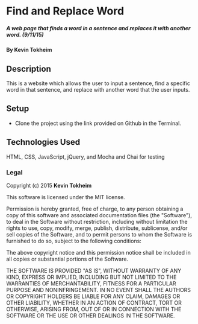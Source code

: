 # Find and Replace Word

##### A web page that finds a word in a sentence and replaces it with another word. (9/11/15)

#### By Kevin Tokheim

## Description

This is a website which allows the user to input a sentence, find a specific word in that sentence, and replace with another word that the user inputs.

## Setup

* Clone the project using the link provided on Github in the Terminal.

## Technologies Used

HTML, CSS, JavaScript, jQuery, and Mocha and Chai for testing

### Legal

Copyright (c) 2015 **Kevin Tokheim**

This software is licensed under the MIT license.

Permission is hereby granted, free of charge, to any person obtaining a copy
of this software and associated documentation files (the "Software"), to deal
in the Software without restriction, including without limitation the rights
to use, copy, modify, merge, publish, distribute, sublicense, and/or sell
copies of the Software, and to permit persons to whom the Software is
furnished to do so, subject to the following conditions:

The above copyright notice and this permission notice shall be included in
all copies or substantial portions of the Software.

THE SOFTWARE IS PROVIDED "AS IS", WITHOUT WARRANTY OF ANY KIND, EXPRESS OR
IMPLIED, INCLUDING BUT NOT LIMITED TO THE WARRANTIES OF MERCHANTABILITY,
FITNESS FOR A PARTICULAR PURPOSE AND NONINFRINGEMENT. IN NO EVENT SHALL THE
AUTHORS OR COPYRIGHT HOLDERS BE LIABLE FOR ANY CLAIM, DAMAGES OR OTHER
LIABILITY, WHETHER IN AN ACTION OF CONTRACT, TORT OR OTHERWISE, ARISING FROM,
OUT OF OR IN CONNECTION WITH THE SOFTWARE OR THE USE OR OTHER DEALINGS IN
THE SOFTWARE.
